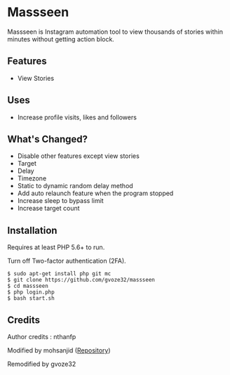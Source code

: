 # Massseen
Massseen is Instagram automation tool to view thousands of stories within minutes without getting action block. 

## Features
- View Stories
  
## Uses 
- Increase profile visits, likes and followers

## What's Changed?
- Disable other features except view stories
- Target
- Delay
- Timezone
- Static to dynamic random delay method
- Add auto relaunch feature when the program stopped
- Increase sleep to bypass limit
- Increase target count
   
## Installation

Requires at least PHP 5.6+ to run.

Turn off Two-factor authentication (2FA).

```
$ sudo apt-get install php git mc
$ git clone https://github.com/gvoze32/massseen
$ cd massseen
$ php login.php
$ bash start.sh
```

## Credits
Author credits : nthanfp

Modified by mohsanjid ([Repository](https://github.com/sanjidtk/masslooker))

Remodified by gvoze32

